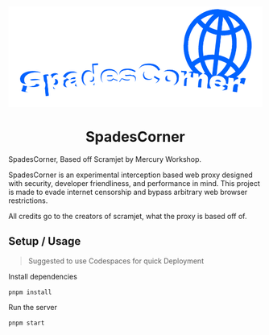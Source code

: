 <p align="center"><img src="SpadesCornerLogoV1.png" height="200"></p>

<h1 align="center">SpadesCorner</h1>

SpadesCorner, Based off Scramjet by Mercury Workshop.

SpadesCorner is an experimental interception based web proxy designed with security, developer friendliness, and performance in mind. This project is made to evade internet censorship and bypass arbitrary web browser restrictions.

All credits go to the creators of scramjet, what the proxy is based off of.

## Setup / Usage

>Suggested to use Codespaces for quick Deployment

Install dependencies
```
pnpm install
```

Run the server
```
pnpm start
```

